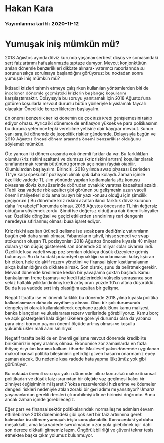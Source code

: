 # Hakan Kara

### Yayımlanma tarihi: 2020-11-12

# Yumuşak iniş mümkün mü?

2018 Ağustos ayında döviz kurunda yaşanan serbest düşüş ve sonrasındaki sert faiz artırımı hafızalarımızda taptaze duruyor. Mevcut konjonktürün anılan dönemle benzerlikleri dikkate alınarak yatırımcı raporlarında şu sorunun sıkça sorulmaya başlandığını görüyoruz: bu noktadan sonra yumuşak iniş mümkün mü?

İktisadi krizleri tahmin etmeye çalışırken kullanılan yöntemlerden biri de incelenen dönemle geçmişteki krizlerin başlangıç koşullarını karşılaştırmaktır. Dolayısıyla bu soruyu yanıtlamak için 2018 Ağustos’una götüren koşullarla mevcut durumu bütün yönleriyle kıyaslamak faydalı olacaktır. Öncelikle benzerliklerden başlayalım.

En önemli benzerlik her iki dönemin de çok hızlı kredi genişlemesini takip ediyor olması. Ayrıca iki dönemde de enflasyon yüksek ve para politikasının bu duruma yeterince tepki verebilme yetisine dair kaygılar mevcut. Bunun yanı sıra, iki dönemde de jeopolitik riskler gündemde. Dolayısıyla bugün ve 2018 Ağustos öncesi dönem arasında önemli benzerlikler olduğunu söylemek mümkün.

Öte yandan iki dönem arasında çok önemli farklar da var. Bu farklılıkları olumlu (kriz riskini azaltan) ve olumsuz (kriz riskini artıran) koşullar olarak sınıflandırmak resmin bütününü görmek açısından faydalı olabilir. Olumlulardan başlayalım. Birincisi, 2018 yılında swap piyasası üzerinden TL’ye karşı spekülatif pozisyon almak çok daha kolaydı. Zaman içinde özellikle vadede TL alım yönünde yapılan kısıtlamalarla söz konusu piyasanın döviz kuru üzerinde doğrudan oynaklık yaratma kapasitesi azaldı. (Tabii kısa vadede risk azaltıcı gibi görünen bu gelişmenin uzun vadeli önemli maliyetleri oldu ama bu ayrı bir yazı konusu olduğu için şimdilik geçiyorum.) Bu dönemde kriz riskini azaltan ikinci farklılık döviz kurunun daha “rekabetçi” konumda olması. 2018 Ağustos öncesinde TL’nin değersiz olduğunu söylemek zordu. Şimdi ise değersiz olduğuna dair önemli sinyaller var. Özellikle döngüsel ve geçici etkilerden arındırılmış cari dengenin neredeyse sıfırlanmış olması buna işaret ediyor.

Kriz riskini azaltan üçüncü gelişme ise sıcak para dediğimiz yatırımların bugün çok daha sınırlı olması. Yabancıların tahvil, hisse senedi ve swap stokundan oluşan TL pozisyonları 2018 Ağustos öncesine kıyasla 40 milyar dolara yakın düşüş göstererek son dönemde 30 milyar dolar civarına indi. Özellikle kısa vadeli swap pozisyonları oldukça düşük düzeylere gelmiş bulunuyor. Bu da kurdaki potansiyel oynaklığın sınırlanmasını kolaylaştıran bir etken, hele de aktif rezerv yönetimi ve finansal işlem kısıtlamalarının sıkça kullanıldığını da dikkate alırsak. Son olarak, şunu da belirtmek gerekir. Mevcut dönemde kredilerde keskin bir yavaşlama çoktan başladı. Kamu bankalarının frene basması ve kredi faizlerindeki yükseliş sonrasında son sekiz haftalık yıllıklandırılmış kredi artış oranı yüzde 10’un altına düşürüldü. Bu da kısa vadede sert iniş olasılığını azaltan bir gelişme.

Negatif tarafta ise en önemli farklılık bu dönemde 2018 yılına kıyasla politika kalkanlarımızın daha da zayıflamış olması. Olası bir şok durumunda dengeleyici olarak kullanılabilecek cephane azaldı. Bunu kamu maliyesi, banka bilançoları ve uluslararası rezerv verilerinde görebiliyoruz. Kamu borç ve açık göstergeleri hala diğer ülkelere göre iyi durumda olsa da yabancı para cinsi borcun payının önemli ölçüde artmış olması ve koşullu yükümlülükler mali alanı sınırlıyor.

Negatif tarafta belki de en önemli gelişme mevcut dönemde kredibilite birikimimizin epey azalmış olması. Ekonomide zor zamanlarda en fazla ihtiyaç duyulan koruma kalkanı itibardır. Maalesef yakın dönemde uygulanan makrofinansal politika bileşiminin getirdiği güven hasarını onarmamız epey zaman alacak. Bu nedenle kısa vadede hata yapma lüksümüz yok gibi görünüyor.

Bu noktada önemli soru şu: yakın dönemde mikro kontrolcü makro finansal politikadan ve düşük faiz ısrarından bir ölçüde vaz geçilmesi kalıcı bir zihniyet değişiminin mi işareti? Yoksa rezervlerdeki hızlı erime ve ödemeler dengesi riskleri nedeniyle atılan zoraki bir geri adımı mı yansıtıyor? Umarız yaşananlardan gerekli dersleri çıkarabilmişizdir ve birincisi doğrudur. Bunu ancak zaman içinde görebileceğiz.

Eğer para ve finansal sektör politikalarındaki normalleşme adımları devam ettirilebilirse 2018 dönemindeki gibi çok sert bir faiz artırımına gerek kalmadan bu dönem yumuşak inişle sonuçlanabilir. Sonrasındaki yol daha meşakkatli, ama kısa vadede savrulmadan o zor yola girebilmek için dahi son derece dikkatli gitmemiz lazım. Öngörülebilirliği ve güveni tekrar tesis etmekten başka çıkar yolumuz bulunmuyor.

